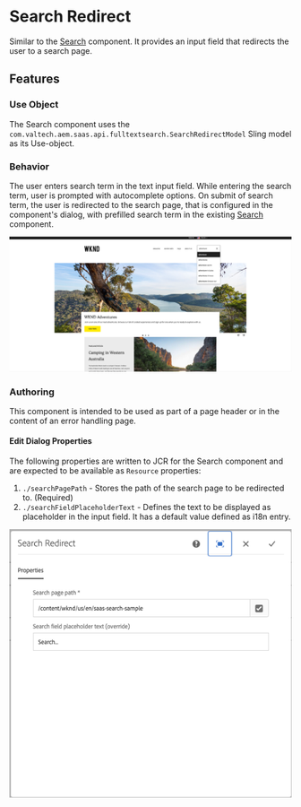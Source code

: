 Search Redirect
====
Similar to the [Search](../search/README.md) component. It provides an input field that redirects the user to a search page.

## Features

### Use Object
The Search component uses the `com.valtech.aem.saas.api.fulltextsearch.SearchRedirectModel` Sling model as its Use-object.

### Behavior
The user enters search term in the text input field. While entering the search term, user is prompted with autocomplete options.
On submit of search term, the user is redirected to the search page, that is configured in the component's dialog, with prefilled search term in the existing [Search](../search/README.md) component.  

![typeahead](../../../../../../../../../images/searchredirect-typeahead.png)

### Authoring
This component is intended to be used as part of a page header or in the content of an error handling page.

#### Edit Dialog Properties
The following properties are written to JCR for the Search component and are expected to be available as `Resource` properties:

1. `./searchPagePath` - Stores the path of the search page to be redirected to. (Required)
2. `./searchFieldPlaceholderText` - Defines the text to be displayed as placeholder in the input field. It has a default value defined as i18n entry.

![dialog tab properties](../../../../../../../../../images/searchredirect_dialog.png)
